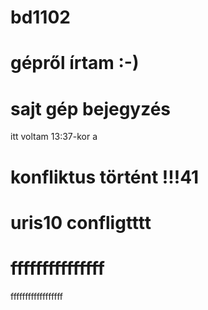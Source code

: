 # bd1102
# gépről írtam :-)
# sajt gép bejegyzés
itt voltam 13:37-kor
a
# konfliktus történt !!!41
# uris10 confligtttt
# fffffffffffffff
ffffffffffffffffff